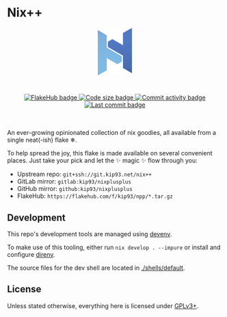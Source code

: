 # Nix++

<!-- These get ignored by glamour (the backend for markdown rendering soft-serve
     uses), so it won't look ugly on the terminal -->
<!-- markdownlint-disable no-inline-html -->
<div align="center">
  <img src="logo.small.svg" width="80" alt="Nix++ logo"/>
</div><div align="center">
  <svg width="80" height="20">
    <text fill="white" font-size="20" font-family="Verdana"
          x="50%" y="50%" dominant-baseline="middle" text-anchor="middle">
      Nix++
    </text>
  </svg>
</div></br><div align="center">
  <!-- Badges -->
  <!-- markdownlint-disable line-length -->
  <a href="https://flakehub.com/flake/kip93/npp">
    <img src="https://img.shields.io/endpoint?url=https://flakehub.com/f/kip93/npp/badge" alt="FlakeHub badge"/>
  </a>
  <a href="https://github.com/kip93/nixplusplus">
    <img src="https://img.shields.io/github/languages/code-size/kip93/nixplusplus?style=flat&label=Size&color=067CC1&cacheSeconds=3600" alt="Code size badge"/>
  </a>
  <a href="https://github.com/kip93/nixplusplus/graphs/commit-activity">
    <img src="https://img.shields.io/github/commit-activity/m/kip93/nixplusplus?style=flat&label=Commit%20activity&color=067CC1&cacheSeconds=300" alt="Commit activity badge"/>
  </a>
  <a href="https://github.com/kip93/nixplusplus/commits/main">
    <img src="https://img.shields.io/github/last-commit/kip93/nixplusplus?style=flat&label=Last%20commit&color=067CC1&cacheSeconds=300" alt="Last commit badge"/>
  </a>
</div><!-- Haha, HTML go --></br></br>

An ever-growing opinionated collection of nix goodies, all available from a
single neat(-ish) flake ❄.

To help spread the joy, this flake is made available on several convenient
places. Just take your pick and let the ✨ magic ✨ flow through you:

* Upstream repo:
  `git+ssh://git.kip93.net/nix++`
* GitLab mirror:
  `gitlab:kip93/nixplusplus`
* GitHub mirror:
  `github:kip93/nixplusplus`
* FlakeHub:
  `https://flakehub.com/f/kip93/npp/*.tar.gz`

## Development

This repo's development tools are managed using [devenv](https://devenv.sh/).

To make use of this tooling, either run `nix develop . --impure` or install and
configure [direnv](https://direnv.net/).

The source files for the dev shell are located in
[./shells/default](./shells/default).

## License

Unless stated otherwise, everything here is licensed under
[GPLv3+](./LICENSE.md).
